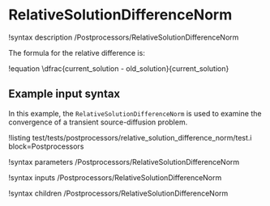 # RelativeSolutionDifferenceNorm

!syntax description /Postprocessors/RelativeSolutionDifferenceNorm

The formula for the relative difference is:

!equation
\dfrac{current\_solution - old\_solution}{current\_solution}

## Example input syntax

In this example, the `RelativeSolutionDifferenceNorm` is used to examine the
convergence of a transient source-diffusion problem.

!listing test/tests/postprocessors/relative_solution_difference_norm/test.i block=Postprocessors

!syntax parameters /Postprocessors/RelativeSolutionDifferenceNorm

!syntax inputs /Postprocessors/RelativeSolutionDifferenceNorm

!syntax children /Postprocessors/RelativeSolutionDifferenceNorm
